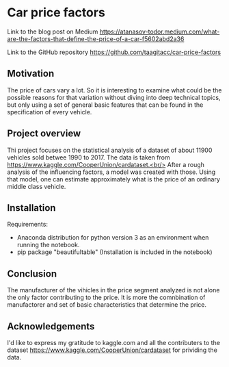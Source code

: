 # Car price factors
Link to the blog post on Medium https://atanasov-todor.medium.com/what-are-the-factors-that-define-the-price-of-a-car-f5602abd2a36

Link to the GitHub repository https://github.com/taagitacc/car-price-factors

## Motivation
The price of cars vary a lot. So it is interesting to examine what could be the possible reasons for that variation without diving into deep technical topics, but only using a set of general basic features that can be found in the specification of every vehicle.

## Project overview
Thi project focuses on the statistical analysis of a dataset of about 11900 vehicles sold betwee 1990 to 2017. The data is taken from  https://www.kaggle.com/CooperUnion/cardataset.<br/>
After a rough analysis of the influencing factors, a model was created with those. Using that model, one can estimate approximately what is the price of an ordinary middle class vehicle.

## Installation
Requirements:
- Anaconda distribution for python version 3 as an environment when running the notebook.
- pip package "beautifultable" (Installation is included in the notebook)

## Conclusion
The manufacturer of the vihicles in the price segment analyzed is not alone the only factor contributing to the price. It is more the comnbination of manufactorer and set of basic characteristics that determine the price.

## Acknowledgements
I'd like to express my gratitude to kaggle.com and all the contributers to the dataset  https://www.kaggle.com/CooperUnion/cardataset for prividing the data. 
